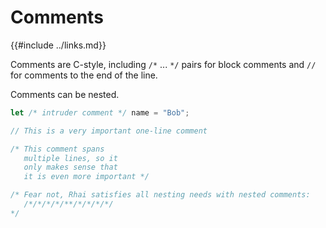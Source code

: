 Comments
========

{{#include ../links.md}}

Comments are C-style, including `/*` ... `*/` pairs for block comments
and `//` for comments to the end of the line.

Comments can be nested.

```rust
let /* intruder comment */ name = "Bob";

// This is a very important one-line comment

/* This comment spans
   multiple lines, so it
   only makes sense that
   it is even more important */

/* Fear not, Rhai satisfies all nesting needs with nested comments:
   /*/*/*/*/**/*/*/*/*/
*/
```
